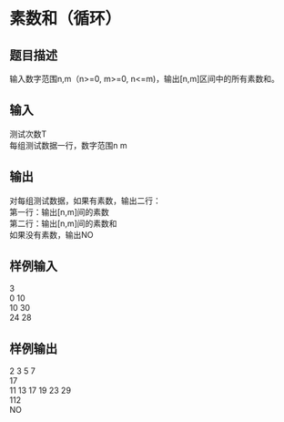  # 素数和（循环）  
  
 ## 题目描述  
 输入数字范围n,m（n>=0, m>=0, n<=m)，输出[n,m]区间中的所有素数和。  
 ## 输入  
 测试次数T  
 每组测试数据一行，数字范围n m  
 ## 输出  
 对每组测试数据，如果有素数，输出二行：  
 第一行：输出[n,m]间的素数  
 第二行：输出[n,m]间的素数和  
 如果没有素数，输出NO  
   
 ## 样例输入  
 3  
 0 10  
 10 30  
 24 28  
    
 ## 样例输出  
 2 3 5 7  
 17  
 11 13 17 19 23 29  
 112  
 NO  
   
  
